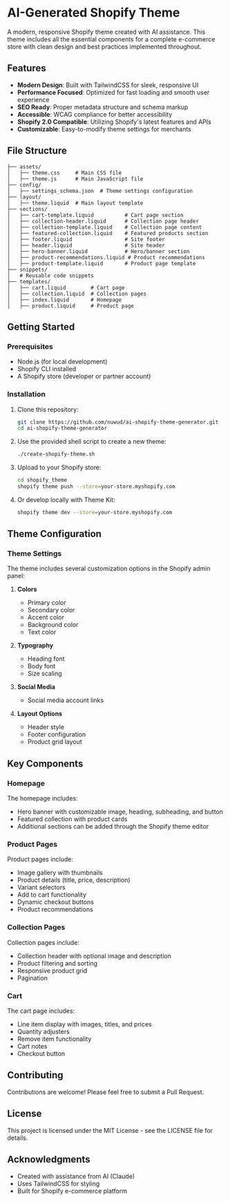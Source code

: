 # AI-Generated Shopify Theme

A modern, responsive Shopify theme created with AI assistance. This theme includes all the essential components for a complete e-commerce store with clean design and best practices implemented throughout.

## Features

- **Modern Design**: Built with TailwindCSS for sleek, responsive UI
- **Performance Focused**: Optimized for fast loading and smooth user experience
- **SEO Ready**: Proper metadata structure and schema markup
- **Accessible**: WCAG compliance for better accessibility
- **Shopify 2.0 Compatible**: Utilizing Shopify's latest features and APIs
- **Customizable**: Easy-to-modify theme settings for merchants

## File Structure

```
├── assets/
│   ├── theme.css     # Main CSS file
│   ├── theme.js      # Main JavaScript file
├── config/
│   ├── settings_schema.json  # Theme settings configuration
├── layout/
│   ├── theme.liquid  # Main layout template
├── sections/
│   ├── cart-template.liquid          # Cart page section
│   ├── collection-header.liquid      # Collection page header
│   ├── collection-template.liquid    # Collection page content
│   ├── featured-collection.liquid    # Featured products section
│   ├── footer.liquid                 # Site footer
│   ├── header.liquid                 # Site header
│   ├── hero-banner.liquid            # Hero/banner section
│   ├── product-recommendations.liquid # Product recommendations
│   ├── product-template.liquid       # Product page template
├── snippets/
│   # Reusable code snippets
├── templates/
│   ├── cart.liquid        # Cart page
│   ├── collection.liquid  # Collection pages
│   ├── index.liquid       # Homepage
│   ├── product.liquid     # Product page
```

## Getting Started

### Prerequisites

- Node.js (for local development)
- Shopify CLI installed
- A Shopify store (developer or partner account)

### Installation

1. Clone this repository:
   ```bash
   git clone https://github.com/nuwud/ai-shopify-theme-generator.git
   cd ai-shopify-theme-generator
   ```

2. Use the provided shell script to create a new theme:
   ```bash
   ./create-shopify-theme.sh
   ```

3. Upload to your Shopify store:
   ```bash
   cd shopify_theme
   shopify theme push --store=your-store.myshopify.com
   ```

4. Or develop locally with Theme Kit:
   ```bash
   shopify theme dev --store=your-store.myshopify.com
   ```

## Theme Configuration

### Theme Settings

The theme includes several customization options in the Shopify admin panel:

1. **Colors**
   - Primary color
   - Secondary color
   - Accent color
   - Background color
   - Text color

2. **Typography**
   - Heading font
   - Body font
   - Size scaling

3. **Social Media**
   - Social media account links

4. **Layout Options**
   - Header style
   - Footer configuration
   - Product grid layout

## Key Components

### Homepage

The homepage includes:
- Hero banner with customizable image, heading, subheading, and button
- Featured collection with product cards
- Additional sections can be added through the Shopify theme editor

### Product Pages

Product pages include:
- Image gallery with thumbnails
- Product details (title, price, description)
- Variant selectors
- Add to cart functionality
- Dynamic checkout buttons
- Product recommendations

### Collection Pages

Collection pages include:
- Collection header with optional image and description
- Product filtering and sorting
- Responsive product grid
- Pagination

### Cart

The cart page includes:
- Line item display with images, titles, and prices
- Quantity adjusters
- Remove item functionality
- Cart notes
- Checkout button

## Contributing

Contributions are welcome! Please feel free to submit a Pull Request.

## License

This project is licensed under the MIT License - see the LICENSE file for details.

## Acknowledgments

- Created with assistance from AI (Claude)
- Uses TailwindCSS for styling
- Built for Shopify e-commerce platform
